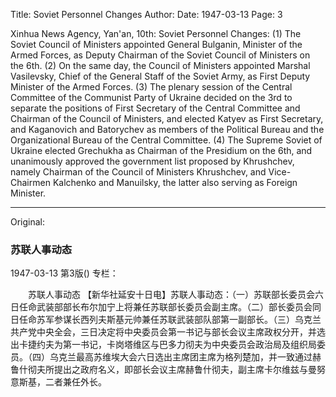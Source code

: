 Title: Soviet Personnel Changes
Author:
Date: 1947-03-13
Page: 3

Xinhua News Agency, Yan'an, 10th: Soviet Personnel Changes: (1) The Soviet Council of Ministers appointed General Bulganin, Minister of the Armed Forces, as Deputy Chairman of the Soviet Council of Ministers on the 6th. (2) On the same day, the Council of Ministers appointed Marshal Vasilevsky, Chief of the General Staff of the Soviet Army, as First Deputy Minister of the Armed Forces. (3) The plenary session of the Central Committee of the Communist Party of Ukraine decided on the 3rd to separate the positions of First Secretary of the Central Committee and Chairman of the Council of Ministers, and elected Katyev as First Secretary, and Kaganovich and Batorychev as members of the Political Bureau and the Organizational Bureau of the Central Committee. (4) The Supreme Soviet of Ukraine elected Grechukha as Chairman of the Presidium on the 6th, and unanimously approved the government list proposed by Khrushchev, namely Chairman of the Council of Ministers Khrushchev, and Vice-Chairmen Kalchenko and Manuilsky, the latter also serving as Foreign Minister.



<hr /> 

Original: 


### 苏联人事动态

1947-03-13
第3版()
专栏：

　　苏联人事动态
    【新华社延安十日电】苏联人事动态：（一）苏联部长委员会六日任命武装部部长布尔加宁上将兼任苏联部长委员会副主席。（二）部长委员会同日任命苏军参谋长西列夫斯基元帅兼任苏联武装部队部第一副部长。（三）乌克兰共产党中央全会，三日决定将中央委员会第一书记与部长会议主席政权分开，并选出卡捷约夫为第一书记，卡岗塔维区与巴多力彻夫为中央委员会政治局及组织局委员。（四）乌克兰最高苏维埃大会六日选出主席团主席为格列楚加，并一致通过赫鲁什彻夫所提出之政府名义，即部长会议主席赫鲁什彻夫，副主席卡尔维兹与曼努意斯基，二者兼任外长。
